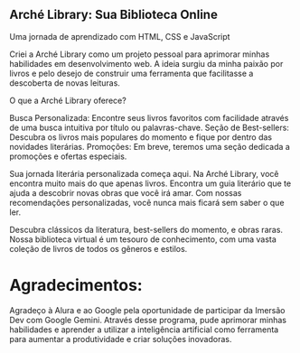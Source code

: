 ## Arché Library: Sua Biblioteca Online
Uma jornada de aprendizado com HTML, CSS e JavaScript

Criei a Arché Library como um projeto pessoal para aprimorar minhas habilidades em desenvolvimento web. A ideia surgiu da minha paixão por livros e pelo desejo de construir uma ferramenta que facilitasse a descoberta de novas leituras.

O que a Arché Library oferece?

Busca Personalizada: Encontre seus livros favoritos com facilidade através de uma busca intuitiva por título ou palavras-chave.
Seção de Best-sellers: Descubra os livros mais populares do momento e fique por dentro das novidades literárias.
Promoções: Em breve, teremos uma seção dedicada a promoções e ofertas especiais.

Sua jornada literária personalizada começa aqui. Na Arché Library, você encontra muito mais do que apenas livros. Encontra um guia literário que te ajuda a descobrir novas obras que você irá amar. Com nossas recomendações personalizadas, você nunca mais ficará sem saber o que ler.

Descubra clássicos da literatura, best-sellers do momento, e obras raras. Nossa biblioteca virtual é um tesouro de conhecimento, com uma vasta coleção de livros de todos os gêneros e estilos.


# Agradecimentos:

Agradeço à Alura e ao Google pela oportunidade de participar da Imersão Dev com Google Gemini. Através desse programa, pude aprimorar minhas habilidades e aprender a utilizar a inteligência artificial como ferramenta para aumentar a produtividade e criar soluções inovadoras.

